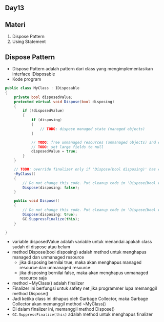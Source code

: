 ## Day13

## Materi
1. Dispose Pattern
1. Using Statement

## Dispose Pattern
- Dispose Pattern adalah pattern dari class yang mengimplementasikan interface IDisposable
- Kode program
```csharp
public class MyClass : IDisposable
{
	private bool disposedValue;
	protected virtual void Dispose(bool disposing)
	{
		if (!disposedValue)
		{
			if (disposing)
			{
				// TODO: dispose managed state (managed objects)
			}

			// TODO: free unmanaged resources (unmanaged objects) and override finalizer
			// TODO: set large fields to null
			disposedValue = true;
		}
	}

	// TODO: override finalizer only if 'Dispose(bool disposing)' has code to free unmanaged resources
	~MyClass()
	{
		// Do not change this code. Put cleanup code in 'Dispose(bool disposing)' method
		Dispose(disposing: false);
	}

	public void Dispose()
	{
		// Do not change this code. Put cleanup code in 'Dispose(bool disposing)' method
		Dispose(disposing: true);
		GC.SuppressFinalize(this);
	}

}
```
- variable disposedValue adalah variable untuk menandai apakah class sudah di dispose atau belum
- method Dispose(bool disposing) adalah method untuk menghapus managed dan unmanaged resource
    - jika disposing bernilai true, maka akan menghapus managed resource dan unmanaged resource
    - jika disposing bernilai false, maka akan menghapus unmanaged resource saja
- method ~MyClass() adalah finalizer
- Finalizer ini berfungsi untuk safety net jika programmer lupa memanggil method Dispose()
- Jadi ketika class ini dihapus oleh Garbage Collector, maka Garbage Collector akan memanggil method ~MyClass()
- Di dalam finalizer ini, memanggil method Dispose()
- `GC.SuppressFinalize(this)` adalah method untuk menghapus finalizer